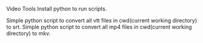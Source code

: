 Video Tools
Install python to run scripts.

Simple python script to convert all vtt files in cwd(current working directory) to srt.
Simple python script to convert all mp4 files in cwd(current working directory) to mkv.


